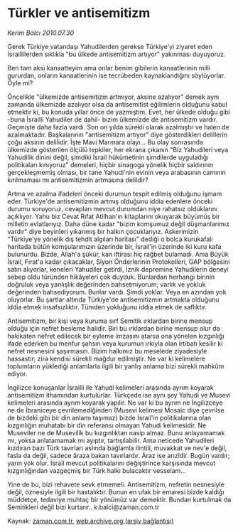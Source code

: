 # Türkler ve antisemitizm

*Kerim Balcı 2010.07.30*

<td class="columnist-detail">
<p>Gerek Türkiye vatandaşı Yahudilerden gerekse Türkiye'yi ziyaret eden İsraillilerden sıklıkla "bu ülkede antisemitizm artıyor" yakınması duyuyoruz.</p>
<p>
<div id="haberMetinDiv">
<p>Ben tam aksi kanaatteyim ama onlar benim gibilerin kanaatlerinin milli gururdan, onların kanaatlerinin ise tecrübeden kaynaklandığını söylüyorlar. Öyle mi?
<p>Öncelikle "ülkemizde antisemitizm artmıyor, aksine azalıyor" demek aynı zamanda ülkemizde azalıyor olsa da antisemitist eğilimlerin olduğunu kabul etmektir ki, bu konuda yıllar önce de yazmıştım. Evet, her ülkede olduğu gibi -buna İsrailli Yahudiler de dahil- bizim ülkemizde de antisemitizm vardır. Geçmişte daha fazla vardı. Son on yılda sürekli olarak azalmıştır ve halen de azalmaktadır. Başkalarının "antisemitizm artıyor" diye gösterdikleri delillerin çoğu aksinin delilidir. İşte Mavi Marmara olayı... Bu olay sonrasında ülkemizde gösterilen ölçülü tepkiler, her ekrana çıkanın "Biz Yahudileri veya Yahudilik dinini değil, şimdiki İsrail hükümetinin şimdilerde uyguladığı politikaları kınıyoruz" demeleri, hiçbir sinagoga yönelik hiçbir saldırının gerçekleşmemiş olması, bir tane Yahudi'nin evinin veya arabasının camının kırılmaması mı antisemitizmin artmasına delildir?
<p>Artma ve azalma ifadeleri önceki durumun tespit edilmiş olduğunu işmam eder. Türkiye'de antisemitizmin artmış olduğunu iddia edenlere önceki durumu soruyoruz, cevapları mevcut durumdan niye rahatsız olduklarını açıklıyor. Yahu biz Cevat Rıfat Atilhan'ın kitaplarını okuyarak büyümüş bir milletin evlatlarıyız. Daha düne kadar "bizim komşumuz değil düşmanlarımız vardır" diye beyinleri yıkanmış bir halkın çocuklarıyız. Askerimizin "Türkiye'ye yönelik dış tehdit algıları haritası" dediği o bolca kurukafalı haritada bütün komşularımızın üzerinde bir, İsrail'in üzerinde iki kuru kafa bulunurdu. Bizde, Allah'a şükür, kan iftirası hiç rağbet bulamadı. Ama Büyük İsrail, Fırat'a kadar çıkacaklar, Siyon Önderlerinin Protokolleri, GAP bölgesini satın alıyorlar, keneleri Yahudiler getirdi, İznik depremine Yahudilerin deneyi sebep oldu türünden hikâyeleri çok duyduk. Bunlardan herhangi birinin doğruluk veya yanlışlık değerinden bahsetmiyorum; varlık ve yokluk değerinden bahsediyorum. Bunlar vardı. Şimdi yoklar. Veya en azından yok oluyorlar. Bu şartlar altında Türkiye'de antisemitizmin artmakta olduğunu iddia etmek insafsızlıktır. Tümden yokluğunu iddia etmek de saflıktır.
<p>Antisemitizm, bir kişi veya kuruma sırf Semitik ırklardan birine mensup olduğu için nefret besleme halidir. Biri bu ırklardan birine mensup olur da hakikaten nefret edilecek bir eyleme imzasını atarsa ona yönelen kızgınlığı ifade ederken bu menfur şahsın veya kurumun ırkıyla olan irtibatı kesilir ki nefret nesnesini şaşırmasın. Bizim halkımız bu meselede ziyadesiyle hassastır; zira kendisi sürekli mağdur edilmiştir. Ne var ki kelimelere toplumların yüklediği anlamlarla ilgili bir yanlış anlama bizi sürekli mahkûm ediyor.
<p>İngilizce konuşanlar İsrailli ile Yahudi kelimeleri arasında ayrım koyarak antisemitizm ithamından kurtulurlar. Türkçede ise aynı şey Yahudi ve Musevi kelimeleri arasında ayrım koyarak yapılır. Ne var ki bu ayrım ne İngilizceye ne de İbraniceye çevrilemediğinden (Musevi kelimesi Mosaic diye çevrilse de bizdeki gibi bir din anlamı taşımaz) bizde İsrail'in politikalarına olan kızgınlığın muhatabı bir din referansı olmayan Yahudi kelimesidir. Ne Museviler ne de Musevilik bu kızgınlıktan nasip almaz. Bunu anlayamamak mı, yoksa anlatamamak mı ayıptır, tartışılabilir. Ama neticede Yahudileri kızdıran bazı Türk tavırları aslında bağlamla ilintili, muvakkat ve nev'e değil, fasla da değil, sadece âraza bakan tavırlardır. Âraz ise arızîdir. Bugün vardır; yarın yok olur. İsrail mevcut politikalarını değiştirince karşısında mevcut kızgınlığından vazgeçmiş bir Türk halkı bulacaktır vesselam...
<p>Yine de bu, bizi rehavete sevk etmemeli. Antisemitizm, nefretin nesnesiyle değil, öznesiyle ilgili bir hastalıktır. Bunun en ufak bir emaresi bizde kaldığı müddetçe, tedaviye muhtaç bir yönümüz var demektir. Bundan kurtulmak da Semitikleri değil bizi kurtarır.. k.balci@zaman.com.tr</p></p></p></p></p></p></div>
</p>
<a href="http://web.archive.org/web/20110105202734/mailto:k.balci@zaman.com.tr">
</a></td>

Kaynak: [zaman.com.tr](http://zaman.com.tr/yazar.do?yazino=1010345), [web.archive.org (arşiv bağlantısı)](http://web.archive.org/web/20110105202734/http://www.zaman.com.tr/yazar.do?yazino=1010345)
